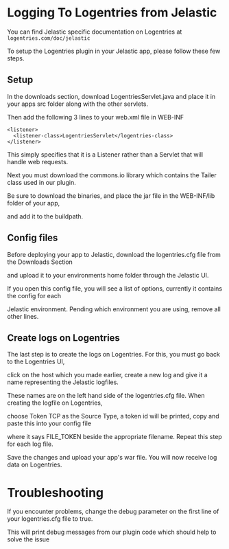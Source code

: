 Logging To Logentries from Jelastic
===================================

You can find Jelastic specific documentation on Logentries at `logentries.com/doc/jelastic`

To setup the Logentries plugin in your Jelastic app, please follow these few steps.


Setup
-----------------------------------

In the downloads section, download LogentriesServlet.java and place it in your apps src folder along with the other servlets.

Then add the following 3 lines to your web.xml file in WEB-INF

    <listener>
      <listener-class>LogentriesServlet</logentries-class>
    </listener>
  
This simply specifies that it is a Listener rather than a Servlet that will handle web requests.

Next you must download the commons.io library which contains the Tailer class used in our plugin.

Be sure to download the binaries, and place the jar file in the WEB-INF/lib folder of your app,

and add it to the buildpath.

Config files
---------------
Before deploying your app to Jelastic, download the logentries.cfg file from the Downloads Section

and upload it to your environments home folder through the Jelastic UI.

If you open this config file, you will see a list of options, currently it contains the config for each

Jelastic environment. Pending which environment you are using, remove all other lines.

Create logs on Logentries
---------------------------
The last step is to create the logs on Logentries. For this, you must go back to the Logentries UI,

click on the host which you made earlier, create a new log and give it a name representing the Jelastic logfiles.

These names are on the left hand side of the logentries.cfg file. When creating the logfile on Logentries,

choose Token TCP as the Source Type, a token id will be printed, copy and paste this into your config file

where it says FILE_TOKEN beside the appropriate filename. Repeat this step for each log file.

Save the changes and upload your app's war file. You will now receive log data on Logentries.

Troubleshooting
========================

If you encounter problems, change the debug parameter on the first line of your logentries.cfg file to true.

This will print debug messages from our plugin code which should help to solve the issue